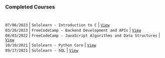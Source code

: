 ### Completed Courses
#

`07/06/2023` | `Sololearn - Introduction to C` | [`View`](https://www.sololearn.com/certificates/CC-6AGYI9YG) <br />
`03/26/2023` | `FreeCodeCamp - Backend Development and APIs` | [`View`](https://www.freecodecamp.org/certification/kentlouisetonino/back-end-development-and-apis) <br />
`08/03/2022` | `FreeCodeCamp - JavaScript Algorithms and Data Structures` | [`View`](https://www.freecodecamp.org/certification/kentlouisetonino/javascript-algorithms-and-data-structures) <br />
`10/10/2021` | `Sololearn - Python Core` | [`View`](https://www.sololearn.com/en/certificates/CT-UOJ7MU3L) <br />
`09/17/2021` | `Sololearn - SQL` | [`View`](https://www.sololearn.com/en/certificates/CT-OYPTHJVE)
